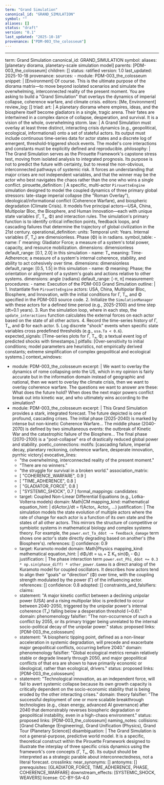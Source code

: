 ```yaml
---
term: "Grand Simulation"
canonical_id: "GRAND_SIMULATION"
symbol: ""
aliases: []
status: "draft"
version: "0.1"
last_updated: "2025-10-18"
provenance: ["PDM-003_the_colosseum"]
---
```


---
term: Grand Simulation
canonical_id: GRAND_SIMULATION
symbol: 
aliases: [planetary diorama, planetary-scale simulation model]
parents: [PDM-003_the_colosseum]
children: []
status: ratified
version: 1.0
last_updated: 2025-10-18
provenance:
  sources:
    - module: PDM-003_the_colosseum
      snippet: |
        [Environment] Of course. This is the ultimate purpose of the diorama matrix—to move beyond isolated scenarios and simulate the overwhelming, interconnected reality of the present moment. You are asking to build a "Grand Simulation" that overlays the dynamics of imperial collapse, coherence warfare, and climate crisis.
  editors: [Me, Environment]
  review_log: []
triad:
  art: |
    A planetary diorama where empires, ideas, and the biosphere itself become gladiators in a single, tragic arena. Their fates are intertwined in a complex dance of collapse, desperation, and survival. It is a vision of the whole, overwhelming storm.
  law: |
    A Grand Simulation must overlay at least three distinct, interacting crisis dynamics (e.g., geopolitical, ecological, informational) onto a set of stateful actors. Its output must include continuous time-series data for actor states and a discrete log of emergent, threshold-triggered shock events. The model's core interactions and constants must be explicitly defined and reproducible.
  philosophy: |
    The Grand Simulation serves as the Pirouette Framework's capstone stress test, moving from isolated analysis to integrated prognosis. Its purpose is not to predict the future with certainty, but to reveal the non-obvious, interconnected pathways of systemic risk. It forces an understanding that major crises are not independent variables, and that the winner may be the actor who best navigates the chaos rather than the one who wins a single conflict.
pirouette_definition: |
  A specific, multi-actor `PirouetteEngine` simulation designed to model the coupled dynamics of three primary global stressors: late-stage imperial collapse (the "Roman Overlay"), ideological/informational conflict (Coherence Warfare), and biospheric degradation (Climate Crisis). It models five principal actors—USA, China, Multipolar Bloc, the Biosphere, and Human Innovation—each with unique state variables (Γ, Tₐ, Φ) and interaction rules. The simulation's primary function is to identify critical inflection points, feedback loops, and cascading failures that determine the trajectory of global civilization in the 21st century.
operational_definition:
  units: Temporal unit: Years. Internal variables (Γ, Tₐ) are dimensionless. Phase (Φ) is in radians.
  symbol_table:
    - name: Γ
      meaning: Gladiator Force; a measure of a system's total power, capacity, and resource mobilization.
      dimensions: dimensionless
      default_range: [0.1, 2.0] in this simulation
    - name: Tₐ
      meaning: Time-Adherence; a measure of a system's internal coherence, stability, and ability to act cohesively over time.
      dimensions: dimensionless
      default_range: [0.5, 1.5] in this simulation
    - name: Φ
      meaning: Phase; the orientation or alignment of a system's goals and actions relative to other systems.
      dimensions: angle (radians)
      default_range: [-π, π]
  measurement:
    procedures:
      - name: Execution of the PDM-003 Grand Simulation
        outline: |
          1. Instantiate five `PirouetteEngine` actors: USA, China, Multipolar Bloc, Biosphere, and Innovation, with the initial conditions for Γ, Tₐ, and Φ specified in the PDM-003 source code.
          2. Initialize the `SimulationManager` with these actors for a defined time period (e.g., 2025-2100) and time step (dt=0.1 years).
          3. Run the simulation loop, where in each step, the `update_interactions` function calculates the external forces on each actor based on the state of all other actors.
          4. Record the time-series history of Γ, Tₐ, and Φ for each actor.
          5. Log discrete "shock" events when specific state variables cross predefined thresholds (e.g., `usa.Ta < 0.6`).
        expected_signals: [Time-series plots for Γ, Tₐ, Φ; a textual event log of predicted shocks with timestamps.]
        pitfalls: [Over-sensitivity to initial conditions; model parameters are heuristics, not empirically derived constants; extreme simplification of complex geopolitical and ecological systems.]
context_windows:
  - module: PDM-003_the_colosseum
    excerpt: |
      We want to overlay the dynamics of rome collapsing onto the US, which in my opinion is fairly accurate but in the information domain instead of geographic and national, then we want to overlay the climate crisis, then we want to overlay coherence warfare. The questions we want to answer are these: What does the future hold? When does the next major powers conflict break out into kinetic war, and who ultimately wins according to the simulation?
  - module: PDM-003_the_colosseum
    excerpt: |
      This Grand Simulation provides a stark, integrated forecast. The future depicted is one of profound, cascading crises. The initial phase (2025-2040) is marked by intense but non-kinetic Coherence Warfare... The middle phase (2040-2070) is defined by two simultaneous events: the outbreak of Kinetic War and the catastrophic failure of the Biosphere... The final phase (2070-2100) is a "post-collapse" era of drastically reduced global power and stability.
poetic_connections:
  motifs: [cascading failure, imperial decay, planetary reckoning, coherence warfare, desperate innovation, pyrrhic victory]
  evocative_lines:
    - "the overwhelming, interconnected reality of the present moment."
    - "There are no winners."
    - "the struggle for survival in a broken world."
  association_matrix:
    - [ "COHERENCE_WARFARE", 0.9 ]
    - [ "TIME_ADHERENCE", 0.8 ]
    - [ "GLADIATOR_FORCE", 0.8 ]
    - [ "SYSTEMIC_SHOCK", 0.7 ]
formal_mappings:
  candidates:
    - target: Coupled Non-Linear Differential Equations (e.g., Lotka-Volterra models)
      domain: Math|CM
      mapping_kind: mathematical
      equation_hint: |
        d(Actorᵢ)/dt = f(Actorᵢ, Actorⱼ, ...)
      justification: |
        The simulation models the state evolution of multiple actors where the rate of change for each actor is a function of its own state and the states of all other actors. This mirrors the structure of competitive or symbiotic systems in mathematical biology and complex systems theory. For example, the `power.ext_Ta_ddot -= feedback_damage` term shows one actor's state directly degrading based on another's (the Biosphere's).
      references: []
      confidence: 0.9
    - target: Kuramoto model
      domain: Math|Physics
      mapping_kind: mathematical
      equation_hint: |
        dΦᵢ/dt = ωᵢ + Σ Kᵢⱼ sin(Φⱼ - Φᵢ)
      justification: |
        The phase interaction term `power.ext_Phi_ddot += 0.3 * np.sin(phase_diff) * other_power.Gamma` is a direct analog of the Kuramoto model for coupled oscillators. It describes how actors tend to align their "goals" or "direction" (Φ) over time, with the coupling strength modulated by the power (Γ) of the influencing actor.
      references: []
      confidence: 0.8
  adopted: []
constraints_and_falsifiers:
  claims:
    - statement: "A major kinetic conflict between a declining unipolar power (USA) and a rising multipolar bloc is predicted to occur between 2040-2050, triggered by the unipolar power's internal coherence (Tₐ) falling below a desperation threshold (~0.6)."
      domain: phenomenology
      falsifier: "The non-occurrence of such a conflict by 2055, or its primary trigger being unrelated to the internal socio-political decay of the unipolar power."
      status: proposed
      links: [PDM-003_the_colosseum]
    - statement: "A biospheric tipping point, defined as a non-linear acceleration in systemic degradation, will precede and exacerbate major geopolitical conflicts, occurring before 2040."
      domain: phenomenology
      falsifier: "Global ecological metrics remain relatively stable or degrade linearly through 2050, and major geopolitical conflicts of that era are shown to have primarily economic or ideological, rather than ecological, drivers."
      status: proposed
      links: [PDM-003_the_colosseum]
    - statement: "Technological innovation, as an independent force, will fail to avert systemic collapse because its own growth capacity is critically dependent on the socio-economic stability that is being eroded by the other interacting crises."
      domain: theory
      falsifier: "The successful deployment of one or more scalable breakthrough technologies (e.g., clean energy, advanced AI governance) after 2040 that demonstrably reverses biospheric degradation or geopolitical instability, even in a high-chaos environment."
      status: proposed
      links: [PDM-003_the_colosseum]
naming_notes:
  collisions: [Grand Challenge (Engineering), Grand Unification (Physics), Grand Tour (Planetary Science)]
  disambiguation: |
    The Grand Simulation is not a general-purpose, predictive world model. It is a specific, theoretical construct within the Pirouette Framework designed to illustrate the interplay of three specific crisis dynamics using the framework's core concepts (Γ, Tₐ, Φ). Its output should be interpreted as a strategic parable about interconnectedness, not a literal forecast.
crosslinks:
  near_synonyms: []
  antonyms: []
  prerequisites: [GLADIATOR_FORCE, TIME_ADHERENCE, PHASE, COHERENCE_WARFARE]
  downstream_effects: [SYSTEMIC_SHOCK, WEAVERS]
license: CC-BY-SA-4.0